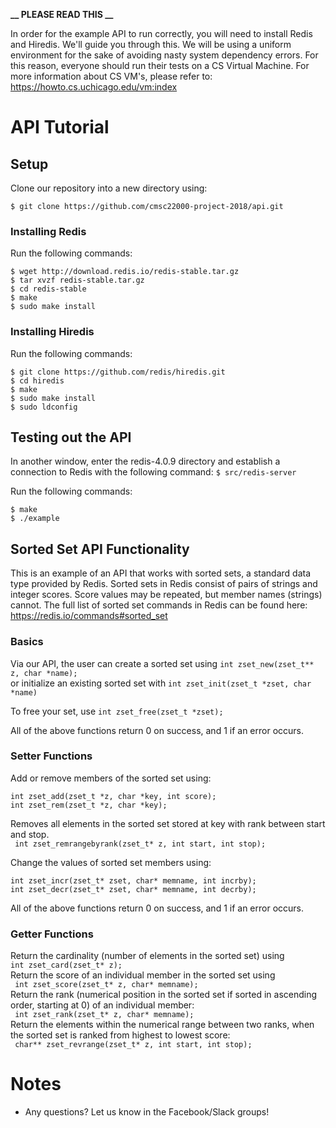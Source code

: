 **__ PLEASE READ THIS __**

In order for the example API to run correctly, you will need to
install Redis and Hiredis. We'll guide you through this. We will
be using a uniform environment for the sake of avoiding nasty
system dependency errors. For this reason, everyone should run
their tests on a CS Virtual Machine. For more information about
CS VM's, please refer to: https://howto.cs.uchicago.edu/vm:index

# API Tutorial

## Setup
Clone our repository into a new directory using:

```
$ git clone https://github.com/cmsc22000-project-2018/api.git
```

### Installing Redis

Run the following commands:
```
$ wget http://download.redis.io/redis-stable.tar.gz  
$ tar xvzf redis-stable.tar.gz  
$ cd redis-stable  
$ make  
$ sudo make install  
```

### Installing Hiredis

Run the following commands:
```
$ git clone https://github.com/redis/hiredis.git  
$ cd hiredis  
$ make  
$ sudo make install  
$ sudo ldconfig  
```

## Testing out the API

In another window, enter the redis-4.0.9 directory and establish a connection to Redis with the following command:
` $ src/redis-server `

Run the following commands:  
```
$ make  
$ ./example  
```

## Sorted Set API Functionality

This is an example of an API that works with sorted sets, a standard data type provided by Redis. Sorted sets in Redis consist of pairs of strings and integer scores. Score values may be repeated, but member names (strings) cannot. The full list of sorted set commands in Redis can be found here: https://redis.io/commands#sorted_set

### Basics

Via our API, the user can create a sorted set using
` int zset_new(zset_t** z, char *name); `<br>
or initialize an existing sorted set with `int zset_init(zset_t *zset, char *name)`

To free your set, use `int zset_free(zset_t *zset); `

All of the above functions return 0 on success, and 1 if an error occurs.

### Setter Functions
Add or remove members of the sorted set using:
``` 
int zset_add(zset_t *z, char *key, int score); 
int zset_rem(zset_t *z, char *key); 
```

Removes all elements in the sorted set stored at key with rank between start and stop. <br> 
` int zset_remrangebyrank(zset_t* z, int start, int stop);`

Change the values of sorted set members using:
``` 
int zset_incr(zset_t* zset, char* memname, int incrby); 
int zset_decr(zset_t* zset, char* memname, int decrby); 
```

All of the above functions return 0 on success, and 1 if an error occurs.

### Getter Functions
Return the cardinality (number of elements in the sorted set) using <br>
` int zset_card(zset_t* z); ` <br>
Return the score of an individual member in the sorted set using <br>
` int zset_score(zset_t* z, char* memname);` <br>
Return the rank (numerical position in the sorted set if sorted in ascending order, starting at 0) of an individual member: <br>
` int zset_rank(zset_t* z, char* memname);`<br>
Return the elements within the numerical range between two ranks, when the sorted set is ranked from highest to lowest score:<br>
` char** zset_revrange(zset_t* z, int start, int stop);`<br>

# Notes
* Any questions? Let us know in the Facebook/Slack groups!
